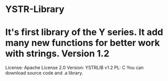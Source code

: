 # YSTR-Library
It's first library of the Y series. It add many new functions for better work with strings. Version 1.2
=======================================================================================================
License: Apache License 2.0
Version: YSTRLIB v1.2
PL: C
You can download source code and .a library.
